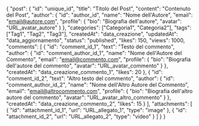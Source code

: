 {
  "post": {
    "id": "unique_id",
    "title": "Titolo del Post",
    "content": "Contenuto del Post",
    "author": {
      "id": "author_id",
      "name": "Nome dell'Autore",
      "email": "email@autore.com",
      "profile": {
        "bio": "Biografia dell'autore",
        "avatar": "URL_avatar_autore"
      }
    },
    "categories": ["Categoria1", "Categoria2"],
    "tags": ["Tag1", "Tag2", "Tag3"],
    "createdAt": "data_creazione",
    "updatedAt": "data_aggiornamento",
    "status": "published",
    "likes": 150,
    "views": 1000,
    "comments": [
      {
        "id": "comment_id_1",
        "text": "Testo del commento",
        "author": {
          "id": "comment_author_id_1",
          "name": "Nome dell'Autore del Commento",
          "email": "email@commento.com",
          "profile": {
            "bio": "Biografia dell'autore del commento",
            "avatar": "URL_avatar_commento"
          }
        },
        "createdAt": "data_creazione_commento_1",
        "likes": 20
      },
      {
        "id": "comment_id_2",
        "text": "Altro testo del commento",
        "author": {
          "id": "comment_author_id_2",
          "name": "Nome dell'Altro Autore del Commento",
          "email": "email@altrocommento.com",
          "profile": {
            "bio": "Biografia dell'altro autore del commento",
            "avatar": "URL_avatar_altro_commento"
          }
        },
        "createdAt": "data_creazione_commento_2",
        "likes": 15
      }
    ],
    "attachments": [
      {
        "id": "attachment_id_1",
        "url": "URL_allegato_1",
        "type": "image"
      },
      {
        "id": "attachment_id_2",
        "url": "URL_allegato_2",
        "type": "video"
      }
    ]
  }
}
